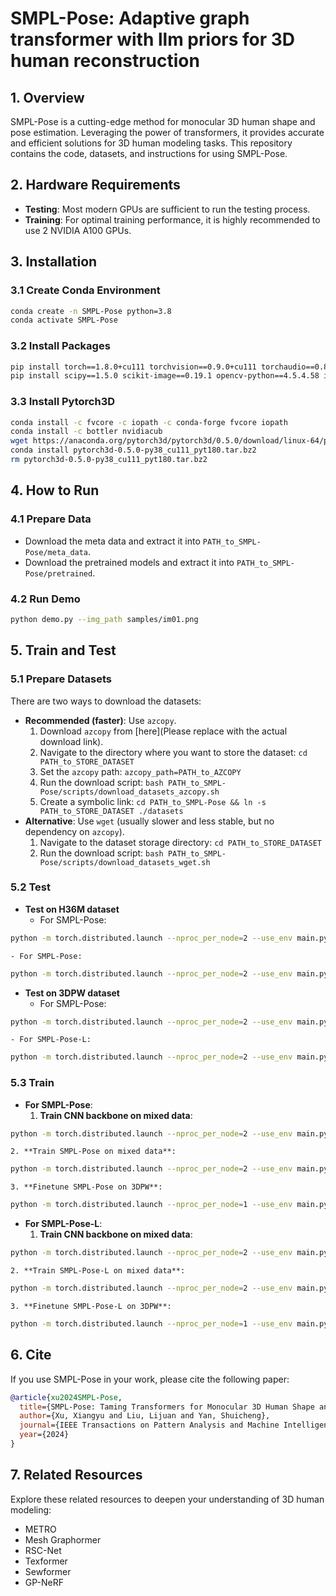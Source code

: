 # SMPL-Pose: Adaptive graph transformer with llm priors for 3D human reconstruction

## 1. Overview
SMPL-Pose is a cutting-edge method for monocular 3D human shape and pose estimation. Leveraging the power of transformers, it provides accurate and efficient solutions for 3D human modeling tasks. This repository contains the code, datasets, and instructions for using SMPL-Pose.

## 2. Hardware Requirements
- **Testing**: Most modern GPUs are sufficient to run the testing process.
- **Training**: For optimal training performance, it is highly recommended to use 2 NVIDIA A100 GPUs.

## 3. Installation
### 3.1 Create Conda Environment
```bash
conda create -n SMPL-Pose python=3.8
conda activate SMPL-Pose
```
### 3.2 Install Packages
```bash
pip install torch==1.8.0+cu111 torchvision==0.9.0+cu111 torchaudio==0.8.0 -f https://download.pytorch.org/whl/torch_stable.html
pip install scipy==1.5.0 scikit-image==0.19.1 opencv-python==4.5.4.58 imageio matplotlib numpy==1.20.3 chumpy==0.70 ipython ipykernel ipdb smplx==0.1.28 tensorboardx==2.4 tensorboard==2.7.0 easydict pillow==8.4.0
```
### 3.3 Install Pytorch3D
```bash
conda install -c fvcore -c iopath -c conda-forge fvcore iopath
conda install -c bottler nvidiacub
wget https://anaconda.org/pytorch3d/pytorch3d/0.5.0/download/linux-64/pytorch3d-0.5.0-py38_cu111_pyt180.tar.bz2 --no-check-certificate
conda install pytorch3d-0.5.0-py38_cu111_pyt180.tar.bz2
rm pytorch3d-0.5.0-py38_cu111_pyt180.tar.bz2
```

## 4. How to Run
### 4.1 Prepare Data
- Download the meta data and extract it into `PATH_to_SMPL-Pose/meta_data`.
- Download the pretrained models and extract it into `PATH_to_SMPL-Pose/pretrained`.

### 4.2 Run Demo
```bash
python demo.py --img_path samples/im01.png
```

## 5. Train and Test
### 5.1 Prepare Datasets
There are two ways to download the datasets:
- **Recommended (faster)**: Use `azcopy`.
    1. Download `azcopy` from [here](Please replace with the actual download link).
    2. Navigate to the directory where you want to store the dataset: `cd PATH_to_STORE_DATASET`
    3. Set the `azcopy` path: `azcopy_path=PATH_to_AZCOPY`
    4. Run the download script: `bash PATH_to_SMPL-Pose/scripts/download_datasets_azcopy.sh`
    5. Create a symbolic link: `cd PATH_to_SMPL-Pose && ln -s PATH_to_STORE_DATASET ./datasets`
- **Alternative**: Use `wget` (usually slower and less stable, but no dependency on `azcopy`).
    1. Navigate to the dataset storage directory: `cd PATH_to_STORE_DATASET`
    2. Run the download script: `bash PATH_to_SMPL-Pose/scripts/download_datasets_wget.sh`

### 5.2 Test
- **Test on H36M dataset**
    - For SMPL-Pose:
```bash
python -m torch.distributed.launch --nproc_per_node=2 --use_env main.py --eval_only --val_batch_size=128 --model_type=SMPL-Pose --data_mode=h36m --hrnet_type=w32 --load_checkpoint=pretrained/SMPL-Pose_h36m.pt 
```
    - For SMPL-Pose:
```bash
python -m torch.distributed.launch --nproc_per_node=2 --use_env main.py --eval_only --val_batch_size=128 --model_type=SMPL-Pose --data_mode=h36m --hrnet_type=w48 --load_checkpoint=pretrained/SMPL-Pose-L_h36m.pt 
```
- **Test on 3DPW dataset**
    - For SMPL-Pose:
```bash
python -m torch.distributed.launch --nproc_per_node=2 --use_env main.py --eval_only --val_batch_size=128 --model_type=SMPL-Pose --data_mode=3dpw --hrnet_type=w32 --load_checkpoint=pretrained/SMPL-Pose_3dpw.pt 
```
    - For SMPL-Pose-L:
```bash
python -m torch.distributed.launch --nproc_per_node=2 --use_env main.py --eval_only --val_batch_size=128 --model_type=SMPL-Pose --data_mode=3dpw --hrnet_type=w48 --load_checkpoint=pretrained/SMPL-Pose-L_3dpw.pt 
```

### 5.3 Train
- **For SMPL-Pose**:
    1. **Train CNN backbone on mixed data**:
```bash
python -m torch.distributed.launch --nproc_per_node=2 --use_env main.py --exp_name=backbone --batch_size=100 --num_workers=8 --lr=2e-4 --data_mode=h36m --model_type=backbone --num_epochs=50 --hrnet_type=w32  
```
    2. **Train SMPL-Pose on mixed data**:
```bash
python -m torch.distributed.launch --nproc_per_node=2 --use_env main.py --exp_name=SMPL-Pose --batch_size=100 --num_workers=8 --lr=2e-4 --data_mode=h36m --model_type=SMPL-Pose --num_epochs=100 --hrnet_type=w32 --load_checkpoint=logs/backbone/checkpoints/epoch_049.pt
```
    3. **Finetune SMPL-Pose on 3DPW**:
```bash
python -m torch.distributed.launch --nproc_per_node=1 --use_env main.py --exp_name=SMPL-Pose_3dpw --batch_size=32 --num_workers=8 --lr=1e-4 --data_mode=3dpw --model_type=SMPL-Pose --num_epochs=2 --hrnet_type=w32 --load_checkpoint=logs/SMPL-Pose/checkpoints/epoch_***.pt --summary_steps=100
```
- **For SMPL-Pose-L**:
    1. **Train CNN backbone on mixed data**:
```bash
python -m torch.distributed.launch --nproc_per_node=2 --use_env main.py --exp_name=backbone-L --batch_size=100 --num_workers=8 --lr=2e-4 --data_mode=h36m --model_type=backbone --num_epochs=50 --hrnet_type=w48  
```
    2. **Train SMPL-Pose-L on mixed data**:
```bash
python -m torch.distributed.launch --nproc_per_node=2 --use_env main.py --exp_name=SMPL-Pose-L --batch_size=100 --num_workers=8 --lr=2e-4 --data_mode=h36m --model_type=SMPL-Pose --num_epochs=100 --hrnet_type=w48 --load_checkpoint=logs/backbone-L/checkpoints/epoch_049.pt
```
    3. **Finetune SMPL-Pose-L on 3DPW**:
```bash
python -m torch.distributed.launch --nproc_per_node=1 --use_env main.py --exp_name=SMPL-Pose-L_3dpw --batch_size=32 --num_workers=8 --lr=1e-4 --data_mode=3dpw --model_type=SMPL-Pose --num_epochs=2 --hrnet_type=w48 --load_checkpoint=logs/SMPL-Pose-L/checkpoints/epoch_***.pt --summary_steps=100
```

## 6. Cite
If you use SMPL-Pose in your work, please cite the following paper:
```bibtex
@article{xu2024SMPL-Pose,
  title={SMPL-Pose: Taming Transformers for Monocular 3D Human Shape and Pose Estimation},
  author={Xu, Xiangyu and Liu, Lijuan and Yan, Shuicheng},
  journal={IEEE Transactions on Pattern Analysis and Machine Intelligence},
  year={2024}
}
```

## 7. Related Resources
Explore these related resources to deepen your understanding of 3D human modeling:
- METRO
- Mesh Graphormer
- RSC-Net
- Texformer
- Sewformer
- GP-NeRF
